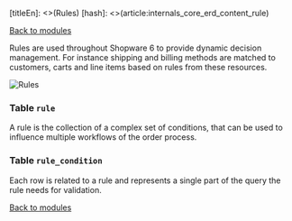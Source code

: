 [titleEn]: <>(Rules)
[hash]: <>(article:internals_core_erd_content_rule)

[Back to modules](./../10-modules.md)

Rules are used throughout Shopware 6 to provide dynamic decision management.
For instance shipping and billing methods are matched to customers, carts and line items based on rules from these resources.

![Rules](./dist/erd-shopware-core-content-rule.png)


### Table `rule`

A rule is the collection of a complex set of conditions, that can be used to influence multiple workflows of the order process.


### Table `rule_condition`

Each row is related to a rule and represents a single part of the query the rule needs for validation.


[Back to modules](./../10-modules.md)
